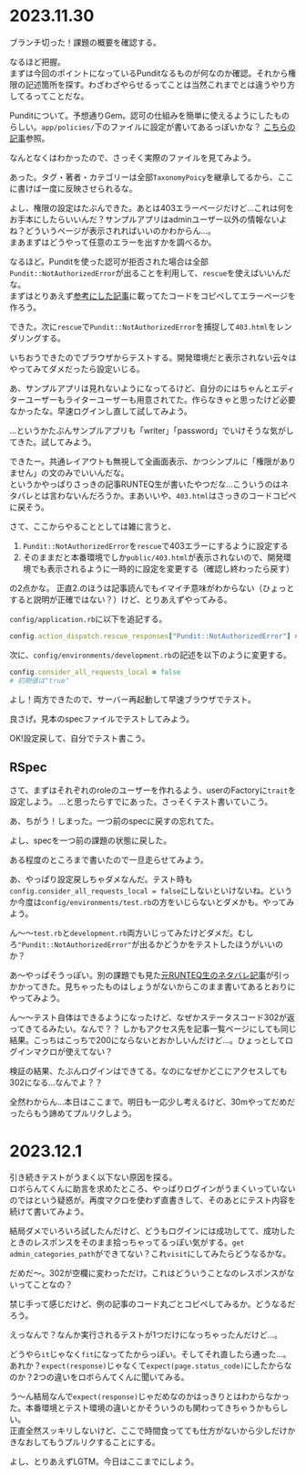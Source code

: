 # 2023.11.30
ブランチ切った！課題の概要を確認する。

なるほど把握。  
まずは今回のポイントになっているPunditなるものが何なのか確認。それから権限の記述箇所を探す。わざわざやらせるってことは当然これまでとは違うやり方してるってことだな。

Punditについて。予想通りGem。認可の仕組みを簡単に使えるようにしたものらしい。`app/policies/`下のファイルに設定が書いてあるっぽいかな？
[こちらの記事](https://qiita.com/yutaro50/items/52484b7ae4ca87aa99a2)参照。

なんとなくはわかったので、さっそく実際のファイルを見てみよう。

あった。タグ・著者・カテゴリーは全部`TaxonomyPoicy`を継承してるから、ここに書けば一度に反映させられるな。

よし、権限の設定はたぶんできた。あとは403エラーページだけど…これは何をお手本にしたらいいんだ？サンプルアプリはadminユーザー以外の情報ないよね？どういうページが表示されればいいのかわからん…。  
まあまずはどうやって任意のエラーを出すかを調べるか。

なるほど。Punditを使った認可が拒否された場合は全部`Pundit::NotAuthorizedError`が出ることを利用して、`rescue`を使えばいいんだな。  
まずはとりあえず[参考にした記事](https://qiita.com/mmaumtjgj/items/c7fc40619a15cce5ccfc)に載ってたコードをコピペしてエラーページを作ろう。

できた。次に`rescue`で`Pundit::NotAuthorizedError`を捕捉して`403.html`をレンダリングする。

いちおうできたのでブラウザからテストする。開発環境だと表示されない云々はやってみてダメだったら設定いじる。

あ、サンプルアプリは見れないようになってるけど、自分のにはちゃんとエディターユーザーもライターユーザーも用意されてた。作らなきゃと思ったけど必要なかったな。早速ログインし直して試してみよう。

…というかたぶんサンプルアプリも「writer」「password」でいけそうな気がしてきた。試してみよう。

できたー。共通レイアウトも無視して全画面表示、かつシンプルに「権限がありません」の文のみでいいんだな。  
というかやっぱりさっきの記事RUNTEQ生が書いたやつだな…こういうのはネタバレとは言わないんだろうか。まあいいや、`403.html`はさっきのコードコピペに戻そう。

さて、ここからやることとしては雑に言うと、
1. `Pundit::NotAuthorizedError`を`rescue`で403エラーにするように設定する
2. そのままだと本番環境でしか`public/403.html`が表示されないので、開発環境でも表示されるように一時的に設定を変更する（確認し終わったら戻す）

の2点かな。
正直2.のほうは記事読んでもイマイチ意味がわからない（ひょっとすると説明が正確ではない？）けど、とりあえずやってみる。

`config/application.rb`に以下を追記する。
```rb
config.action_dispatch.rescue_responses["Pundit::NotAuthorizedError"] = :forbidden
```

次に、`config/environments/development.rb`の記述を以下のように変更する。
```rb
config.consider_all_requests_local = false
# 初期値は"true"
```

よし！両方できたので、サーバー再起動して早速ブラウザでテスト。

良さげ。見本のspecファイルでテストしてみよう。

OK!設定戻して、自分でテスト書こう。

## RSpec
さて、まずはそれぞれのroleのユーザーを作れるよう、userのFactoryに`trait`を設定しよう。
…と思ったらすでにあった。さっそくテスト書いていこう。

あ、ちがう！しまった。一つ前のspecに戻すの忘れてた。

よし、specを一つ前の課題の状態に戻した。

ある程度のところまで書いたので一旦走らせてみよう。

あ、やっぱり設定戻しちゃダメなんだ。テスト時も`config.consider_all_requests_local = false`にしないといけないね。というか今度は`config/environments/test.rb`の方をいじらないとダメかも。やってみよう。

ん〜〜`test.rb`と`development.rb`両方いじってみたけどダメだ。むしろ`"Pundit::NotAuthorizedError"`が出るかどうかをテストしたほうがいいのか？

あ〜やっぱそうっぽい。別の課題でも見た[元RUNTEQ生のネタバレ記事](https://sakitadaiki.hatenablog.com/entry/2021/02/08/132250)が引っかかってきた。見ちゃったものはしょうがないからこのまま書いてあるとおりにやってみよう。

ん〜〜テスト自体はできるようになったけど、なぜかステータスコード302が返ってきてるみたい。なんで？？
しかもアクセス先を記事一覧ページにしても同じ結果。こっちはこっちで200にならないとおかしいんだけど…。ひょっとしてログインマクロが使えてない？

検証の結果、たぶんログインはできてる。なのになぜかどこにアクセスしても302になる…なんでよ？？

全然わからん…本日はここまで。明日も一応少し考えるけど、30mやってだめだったらもう諦めてプルリクしよう。

# 2023.12.1
引き続きテストがうまく以下ない原因を探る。  
ロボらんてくんに助言を求めたところ、やっぱりログインがうまくいっていないのではという疑惑が。再度マクロを使わず直書きして、そのあとにテスト内容を続けて書いてみよう。

結局ダメでいろいろ試したんだけど、どうもログインには成功してて、成功したときのレスポンスをそのまま拾っちゃってるっぽい気がする。`get admin_categories_path`ができてない？これ`visit`にしてみたらどうなるかな。

だめだ〜。302が空欄に変わっただけ。これはどういうことなのレスポンスがないってことなの？

禁じ手って感じだけど、例の記事のコード丸ごとコピペしてみるか。どうなるだろう。

えっなんで？なんか実行されるテストが1つだけになっちゃったんだけど…。

どうやら`it`じゃなく`fit`になってたからっぽい。そしてそれ直したら通った…。あれか？`expect(response)`じゃなくて`expect(page.status_code)`にしたからなのか？2つの違いをロボらんてくんに聞いてみる。

う〜ん結局なんで`expect(response)`じゃだめなのかはっきりとはわからなかった。本番環境とテスト環境の違いとかそういうのも関わってきちゃうかもらしい。  
正直全然スッキリしないけど、ここで時間食ってても仕方がないから少しだけかきなおしてもうプルリクすることにする。

よし、とりあえずLGTM。今日はここまでにしよう。
